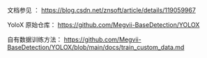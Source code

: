 文档参见 ： https://blog.csdn.net/znsoft/article/details/119059967

YoloX 原始仓库： https://github.com/Megvii-BaseDetection/YOLOX

自有数据训练方法： https://github.com/Megvii-BaseDetection/YOLOX/blob/main/docs/train_custom_data.md
